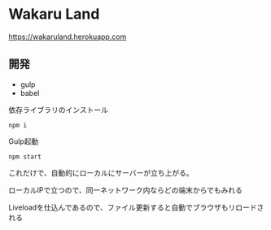 # Wakaru Land

https://wakaruland.herokuapp.com

## 開発

- gulp
- babel

依存ライブラリのインストール
```
npm i
```

Gulp起動
```
npm start
```

これだけで、自動的にローカルにサーバーが立ち上がる。

ローカルIPで立つので、同一ネットワーク内ならどの端末からでもみれる

Liveloadを仕込んであるので、ファイル更新すると自動でブラウザもリロードされる
